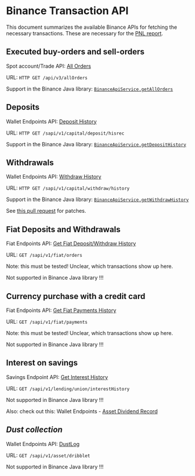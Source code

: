 # Binance Transaction API

This document summarizes the available Binance APIs for fetching the necessary transactions. These
are necessary for the [PNL report](reports.md).

## Executed buy-orders and sell-orders

Spot account/Trade
API: [All Orders](https://binance-docs.github.io/apidocs/spot/en/#all-orders-user_data)

URL: `HTTP GET /api/v3/allOrders`

Support in the Binance Java
library: [`BinanceApiService.getAllOrders`](https://github.com/The-Compilers/binance-java-api/blob/master/src/main/java/com/binance/api/client/impl/BinanceApiRestClientImpl.java#L166)

## Deposits

Wallet Endpoints
API: [Deposit History](https://binance-docs.github.io/apidocs/spot/en/#deposit-history-supporting-network-user_data)

URL: `HTTP GET /sapi/v1/capital/deposit/hisrec`

Support in the Binance Java
library: [`BinanceApiService.getDepositHistory`](https://github.com/The-Compilers/binance-java-api/blob/master/src/main/java/com/binance/api/client/impl/BinanceApiRestClientImpl.java#L237)

## Withdrawals

Wallet Endpoints
API: [Withdraw History](https://binance-docs.github.io/apidocs/spot/en/#withdraw-history-supporting-network-user_data)

URL: `HTTP GET /sapi/v1/capital/withdraw/history`

Support in the Binance Java library: [`BinanceApiService.getWithdrawHistory`](https://github.com/The-Compilers/binance-java-api/blob/master/src/main/java/com/binance/api/client/impl/BinanceApiRestClientImpl.java#L245)

See [this pull request](https://github.com/binance-exchange/binance-java-api/pull/397) for patches.

## Fiat Deposits and Withdrawals

Fiat Endpoints
API: [Get Fiat Deposit/Withdraw History](https://binance-docs.github.io/apidocs/spot/en/#get-fiat-deposit-withdraw-history-user_data)

URL: `GET /sapi/v1/fiat/orders`

Note: this must be tested! Unclear, which transactions show up here.

Not supported in Binance Java library !!!

## Currency purchase with a credit card

Fiat Endpoints
API: [Get Fiat Payments History](https://binance-docs.github.io/apidocs/spot/en/#get-fiat-payments-history-user_data)

URL: `GET /sapi/v1/fiat/payments`

Note: this must be tested! Unclear, which transactions show up here.

Not supported in Binance Java library !!!

## Interest on savings

Savings Endpoint
API: [Get Interest History](https://binance-docs.github.io/apidocs/spot/en/#get-interest-history-user_data-2)

URL: `GET /sapi/v1/lending/union/interestHistory`

Not supported in Binance Java library !!!

Also: check out this: Wallet
Endpoints - [Asset Dividend Record](https://binance-docs.github.io/apidocs/spot/en/#asset-dividend-record-user_data)

## _Dust collection_

Wallet Endpoints API: [DustLog](https://binance-docs.github.io/apidocs/spot/en/#dustlog-user_data)

URL: `GET /sapi/v1/asset/dribblet`

Not supported in Binance Java library !!!
